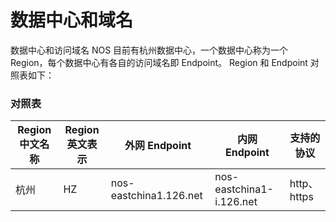 # 数据中心和域名

数据中心和访问域名 NOS 目前有杭州数据中心，一个数据中心称为一个 Region，每个数据中心有各自的访问域名即 Endpoint。
Region 和 Endpoint 对照表如下：

### 对照表

| Region 中文名称 | Region 英文表示 |     外网 Endpoint      |      内网 Endpoint       | 支持的协议  |
|-----------------|-----------------|------------------------|--------------------------|-------------|
| 杭州            | HZ              | nos-eastchina1.126.net | nos-eastchina1-i.126.net | http、https |


